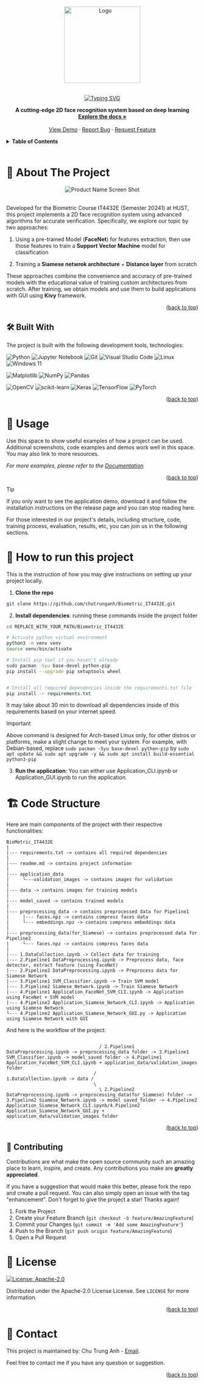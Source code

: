 
<a id="readme-top"></a>


<!-- PROJECT SHIELDS, for these shield-url, view shields.io for more options -->
<!-- [![MIT License][license-shield]][license-url] -->
<!-- [![LinkedIn][linkedin-shield]][linkedin-url] -->


<!-- PROJECT LOGO -->
<br />
<div align="center">
    <img src="assets/images/appIcon.png" alt="Logo" width="200" height="200">
</div>

<br />

<div align="center">

[![Typing SVG](https://readme-typing-svg.herokuapp.com?font=Fira+Code&weight=700&size=30&pause=1000&color=36D253&center=true&width=440&lines=VerifyMe)](https://git.io/typing-svg)

</div>

<div>

  <p align="center">
    <b>A cutting-edge 2D face recognition system based on deep learning</b>
    <br />
    <a href="https://github.com/othneildrew/Best-README-Template"><strong>Explore the docs »</strong></a>
    <br />
    <br />
    <a href="https://github.com/othneildrew/Best-README-Template">View Demo</a>
    ·
    <a href="https://github.com/othneildrew/Best-README-Template/issues/new?labels=bug&template=bug-report---.md">Report Bug</a>
    ·
    <a href="https://github.com/othneildrew/Best-README-Template/issues/new?labels=enhancement&template=feature-request---.md">Request Feature</a>
  </p>
</div>



<!-- TABLE OF CONTENTS -->
<details>
  <summary><b>Table of Contents</b></summary>
  <ol>
    <li>
      <a href="#about-the-project">About The Project</a>
      <ul>
        <li><a href="#built-with">Built With</a></li>
      </ul>
    </li>
    <li>
      <a href="#getting-started">Getting Started</a>
      <ul>
        <li><a href="#prerequisites">Prerequisites</a></li>
        <li><a href="#installation">Installation</a></li>
      </ul>
    </li>
    <li><a href="#usage">Usage</a></li>
    <li><a href="#roadmap">Roadmap</a></li>
    <li><a href="#contributing">Contributing</a></li>
    <li><a href="#license">License</a></li>
    <li><a href="#contact">Contact</a></li>
    <li><a href="#acknowledgments">Acknowledgments</a></li>
  </ol>
</details>


<br />



<!-- ABOUT THE PROJECT -->
# 📝 About The Project 

<div align="center">
    <img src="assets/images/demoUI.png" alt="Product Name Screen Shot">
</div>

<br />


Developed for the Biometric Course IT4432E (Semester 20241) at HUST, this project implements a 2D face recognition system using advanced algorithms for accurate verification. Specifically, we explore our topic by two approaches:

1. Using a pre-trained Model (**FaceNet**) for features extraction, then use those features to train a **Support Vector Machine** model for classification

2. Training a **Siamese netwrok architecture**  + **Distance layer** from scratch

These approaches combine the convenience and accuracy of pre-trained models with the educational value of 
training custom architectures from scratch. After training, we obtain models and use them to build applications with GUI using **Kivy** framework.
<p align="right">(<a href="#readme-top">back to top</a>)</p>


## 🛠️ Built With

The project is built with the following development tools, technologies:

![Python](https://img.shields.io/badge/python-3670A0?style=for-the-badge&logo=python&logoColor=ffdd54)
![Jupyter Notebook](https://img.shields.io/badge/jupyter-%23FA0F00.svg?style=for-the-badge&logo=jupyter&logoColor=white)
![Git](https://img.shields.io/badge/git-%23F05033.svg?style=for-the-badge&logo=git&logoColor=white)
![Visual Studio Code](https://img.shields.io/badge/Visual%20Studio%20Code-0078d7.svg?style=for-the-badge&logo=visual-studio-code&logoColor=white)
![Linux](https://img.shields.io/badge/Linux-FCC624?style=for-the-badge&logo=linux&logoColor=black)
![Windows 11](https://img.shields.io/badge/Windows%2011-%230079d5.svg?style=for-the-badge&logo=Windows%2011&logoColor=white)


![Matplotlib](https://img.shields.io/badge/Matplotlib-%23ffffff.svg?style=for-the-badge&logo=Matplotlib&logoColor=black)
![NumPy](https://img.shields.io/badge/numpy-%23013243.svg?style=for-the-badge&logo=numpy&logoColor=white)
![Pandas](https://img.shields.io/badge/pandas-%23150458.svg?style=for-the-badge&logo=pandas&logoColor=white)

![OpenCV](https://img.shields.io/badge/opencv-%23white.svg?style=for-the-badge&logo=opencv&logoColor=white)
![scikit-learn](https://img.shields.io/badge/scikit--learn-%23F7931E.svg?style=for-the-badge&logo=scikit-learn&logoColor=white)
![Keras](https://img.shields.io/badge/Keras-%23D00000.svg?style=for-the-badge&logo=Keras&logoColor=white)
![TensorFlow](https://img.shields.io/badge/TensorFlow-%23FF6F00.svg?style=for-the-badge&logo=TensorFlow&logoColor=white)
![PyTorch](https://img.shields.io/badge/PyTorch-%23EE4C2C.svg?style=for-the-badge&logo=PyTorch&logoColor=white)




<p align="right">(<a href="#readme-top">back to top</a>)</p>


<!-- USAGE EXAMPLES -->
# 📖 Usage

Use this space to show useful examples of how a project can be used. Additional screenshots, code examples and demos work well in this space. You may also link to more resources.

_For more examples, please refer to the [Documentation](https://example.com)_

<p align="right">(<a href="#readme-top">back to top</a>)</p>



> [!TIP]
> If you only want to see the application demo, download it and follow the installation instructions on the release page and you can stop reading here.

For those interested in our project's details, including structure, code, training process, evaluation, results, etc, you can join us in the following sections.




<!-- GETTING STARTED -->
# 🚀 How to run this project

This is the instruction of how you may give instructions on setting up your project locally.

1. **Clone the repo**
```bash
git clone https://github.com/chutrunganh/Biometric_IT4432E.git
```

2. **Install dependencies**: running these commands inside the project folder

```bash
cd REPLACE_WITH_YOUR_PATH/Biometric_IT4432E

# Activate python virtual environment
python3 -m venv venv
source venv/bin/activate

# Install pip tool if you haven't already
sudo pacman -Syu base-devel python-pip
pip install --upgrade pip setuptools wheel


# Install all required dependencies inside the requirements.txt file
pip install -r requirements.txt
```

It may take about 30 min to download all dependencies inside  of this requirements based on your internet speed.


> [!IMPORTANT]  
> Above command is designed for Arch-based Linux only, for other distros or platforms, make a slight change to meet your system. For example, with Debian-based, replace `sudo pacman -Syu base-devel python-pip` by `sudo apt update && sudo apt upgrade -y && sudo apt install build-essential python3-pip`



3. **Run the application**: 
You can either use Application_CLI.ipynb or Application_GUI.ipynb to run the application.


# 🏗️ Code Structure 

Here are main components of the project with their respective functionalities:

```plain text
BioMetric_IT4432E
|
|--- requirements.txt -> contains all required dependencies
|
|--- readme.md -> contains project information
|
|--- application_data
|     └---validation_images -> contains images for validation
|      
|--- data -> contains images for training models
|
|--- model_saved -> contains trained models
|
|--- preprocessing_data -> contains preprocessed data for Pipeline1
|     |--- faces.npz -> contains compress faces data
|     └--- embeddings.npz -> contains compress embeddings data
|
|--- preprocessing_data(for_Siamese) -> contains preprocessed data for Pipeline2
|     └--- faces.npz -> contains compress faces data
|
|--- 1.DataCollection.ipynb -> Collect data for training
|--- 2.Pipeline1 DataPreprocessing.ipynb -> Preprocess data, face detector, extract feature (using FaceNet)
|--- 2.Pipeline2 DataPreprocessing.ipynb -> Preprocess data for Siamese Network
|--- 3.Pipeline1 SVM_Classifier.ipynb -> Train SVM model
|--- 3.Pipeline2 Siamese_Network.ipynb -> Train Siamese Network
|--- 4.Pipeline1 Application_FaceNet_SVM_CLI.ipynb -> Application using FaceNet + SVM model
|--- 4.Pipeline2 Application_Siamese_Network_CLI.ipynb -> Application using Siamese Network
└--- 4.Pipeline2 Application_Siamese_Network_GUI.py -> Application using Siamese Network with GUI

```

And here is the workflow of the project:

```plain text

                                  / 2.Pipeline1 DataPreprocessing.ipynb -> preprocessing_data folder -> 3.Pipeline1 SVM_Classifier.ipynb -> model_saved folder -> 4.Pipeline1 Application_FaceNet_SVM_CLI.ipynb + application_data/validation_images folder
                                /
1.DataCollection.ipynb -> data /
                                \
                                  \ 2.Pipeline2 DataPreprocessing.ipynb -> preprocessing_data(for_Siamese) folder -> 3.Pipeline2 Siamese_Network.ipynb -> model saved_folder -> 4.Pipeline2 Application_Siamese_Network_CLI.ipynb/4.Pipeline2 Application_Siamese_Network_GUI.py + application_data/validation_images folder
```

<p align="right">(<a href="#readme-top">back to top</a>)</p>

<!-- CONTRIBUTING -->
## 🤝 Contributing

Contributions are what make the open source community such an amazing place to learn, inspire, and create. Any contributions you make are **greatly appreciated**.

If you have a suggestion that would make this better, please fork the repo and create a pull request. You can also simply open an issue with the tag "enhancement".
Don't forget to give the project a star! Thanks again!

1. Fork the Project
2. Create your Feature Branch (`git checkout -b feature/AmazingFeature`)
3. Commit your Changes (`git commit -m 'Add some AmazingFeature'`)
4. Push to the Branch (`git push origin feature/AmazingFeature`)
5. Open a Pull Request


<!-- LICENSE -->
# 📜 License

[![License: Apache-2.0](https://img.shields.io/badge/License-%20Apache%202.0-red)](https://www.apache.org/licenses/LICENSE-2.0)


Distributed under the Apache-2.0 License License. See `LICENSE` for more information.

<p align="right">(<a href="#readme-top">back to top</a>)</p>



<!-- CONTACT -->
# 📧 Contact

This project is maintained by: Chu Trung Anh - [Email](mailto:chutrunganh04@gmail.com).

Feel free to contact me if you have any question or suggestion.

<p align="right">(<a href="#readme-top">back to top</a>)</p>
